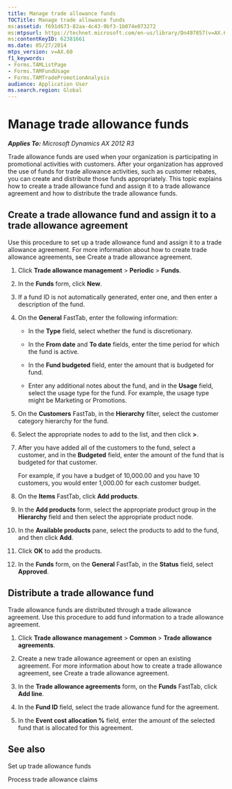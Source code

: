 ```yaml
---
title: Manage trade allowance funds
TOCTitle: Manage trade allowance funds
ms:assetid: f691d673-82aa-4c43-9bf3-1b074e073272
ms:mtpsurl: https://technet.microsoft.com/en-us/library/Dn497857(v=AX.60)
ms:contentKeyID: 62381661
ms.date: 05/27/2014
mtps_version: v=AX.60
f1_keywords:
- Forms.TAMListPage
- Forms.TAMFundUsage
- Forms.TAMTradePromotionAnalysis
audience: Application User
ms.search.region: Global
---
```


# Manage trade allowance funds 


_**Applies To:** Microsoft Dynamics AX 2012 R3_

Trade allowance funds are used when your organization is participating in promotional activities with customers. After your organization has approved the use of funds for trade allowance activities, such as customer rebates, you can create and distribute those funds appropriately. This topic explains how to create a trade allowance fund and assign it to a trade allowance agreement and how to distribute the trade allowance funds.

## Create a trade allowance fund and assign it to a trade allowance agreement

Use this procedure to set up a trade allowance fund and assign it to a trade allowance agreement. For more information about how to create trade allowance agreements, see Create a trade allowance agreement.

1.  Click **Trade allowance management** \> **Periodic** \> **Funds**.

2.  In the **Funds** form, click **New**.

3.  If a fund ID is not automatically generated, enter one, and then enter a description of the fund.

4.  On the **General** FastTab, enter the following information:
    
      - In the **Type** field, select whether the fund is discretionary.
    
      - In the **From date** and **To date** fields, enter the time period for which the fund is active.
    
      - In the **Fund budgeted** field, enter the amount that is budgeted for fund.
    
      - Enter any additional notes about the fund, and in the **Usage** field, select the usage type for the fund. For example, the usage type might be Marketing or Promotions.

5.  On the **Customers** FastTab, in the **Hierarchy** filter, select the customer category hierarchy for the fund.

6.  Select the appropriate nodes to add to the list, and then click **\>**.

7.  After you have added all of the customers to the fund, select a customer, and in the **Budgeted** field, enter the amount of the fund that is budgeted for that customer.
    
    For example, if you have a budget of 10,000.00 and you have 10 customers, you would enter 1,000.00 for each customer budget.

8.  On the **Items** FastTab, click **Add products**.

9.  In the **Add products** form, select the appropriate product group in the **Hierarchy** field and then select the appropriate product node.

10. In the **Available products** pane, select the products to add to the fund, and then click **Add**.

11. Click **OK** to add the products.

12. In the **Funds** form, on the **General** FastTab, in the **Status** field, select **Approved**.

## Distribute a trade allowance fund

Trade allowance funds are distributed through a trade allowance agreement. Use this procedure to add fund information to a trade allowance agreement.

1.  Click **Trade allowance management** \> **Common** \> **Trade allowance agreements**.

2.  Create a new trade allowance agreement or open an existing agreement. For more information about how to create a trade allowance agreement, see Create a trade allowance agreement.

3.  In the **Trade allowance agreements** form, on the **Funds** FastTab, click **Add line**.

4.  In the **Fund ID** field, select the trade allowance fund for the agreement.

5.  In the **Event cost allocation %** field, enter the amount of the selected fund that is allocated for this agreement.

## See also

Set up trade allowance funds

Process trade allowance claims

  


